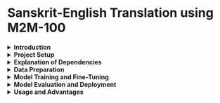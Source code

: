# Sanskrit-English Translation using M2M-100

<details>
<summary><strong>Introduction</strong></summary>

This project aims to harness the power of Facebook's M2M-100 model for Sanskrit-English translation. The M2M-100 model is a multilingual machine translation model that supports direct translation between 100 languages without pivoting to English, making it suitable for translating Sanskrit to English.

</details>

<details>
<summary><strong>Project Setup</strong></summary>

### Prerequisites

- Python 3.7 or higher
- PyTorch
- Hugging Face Transformers library
- Other dependencies listed in `requirements.txt`

To install the required dependencies, run:

```bash
pip install -r requirements.txt
```

</details> <details> <summary><strong>Explanation of Dependencies</strong></summary>
Torch: This is the core library of PyTorch, a deep learning framework used for model training and inference. You might need a specific version compatible with your CUDA version (e.g., cu117 for CUDA 11.7). Check PyTorch’s website for the right version based on your hardware.

Transformers: The Hugging Face library provides pre-trained models and tools for natural language processing (NLP), including the M2M-100 model used in this project.

sentencepiece: A tokenizer and text processor library that is often required by models from Hugging Face, including M2M-100.

Numpy: A fundamental package for numerical computing in Python, required by many machine learning libraries, including PyTorch.

Pandas: Useful for data manipulation and preprocessing tasks, such as loading and cleaning the dataset before model training.

scikit-learn: Provides tools for model evaluation metrics like the BLEU score, precision, recall, etc. This is optional but useful for model performance evaluation.

</details> <details> <summary><strong>Data Preparation</strong></summary>
Download the dataset: Download the Sanskrit-English parallel corpus from [source].
Data cleaning: Preprocess the data to remove any noise or unwanted characters.
Tokenization: Tokenize the dataset using the Hugging Face tokenizers.
</details> <details> <summary><strong>Model Training and Fine-Tuning</strong></summary>
Load the M2M-100 model:
    
```bash
from transformers import M2M100ForConditionalGeneration, M2M100Tokenizer

model_name = "facebook/m2m100_418M"
model = M2M100ForConditionalGeneration.from_pretrained(model_name)
tokenizer = M2M100Tokenizer.from_pretrained(model_name)
```

Fine-tune the model: Fine-tune the model on the prepared dataset.
```bash
# Example code to fine-tune the model
from transformers import Trainer, TrainingArguments

training_args = TrainingArguments(
    output_dir="./results",
    evaluation_strategy="epoch",
    learning_rate=2e-5,
    per_device_train_batch_size=8,
    per_device_eval_batch_size=8,
    num_train_epochs=3,
    weight_decay=0.01,
)

trainer = Trainer(
    model=model,
    args=training_args,
    train_dataset=train_dataset,
    eval_dataset=eval_dataset,
    tokenizer=tokenizer,
)

trainer.train()
```

</details> <details> <summary><strong>Model Evaluation and Deployment</strong></summary>
Evaluate the model using BLEU score and other metrics to determine its accuracy.
    
Deploy the model on Hugging Face by creating a new model repository and uploading the trained model files.


</details> <details> <summary><strong>Usage and Advantages</strong></summary>
Translate Sanskrit to English:
    
```bash
# Set the tokenizer to Sanskrit and English
tokenizer.src_lang = "san"
tokenizer.tgt_lang = "eng"

# Tokenize and translate
inputs = tokenizer("आपले कार्य सुरु करा", return_tensors="pt")
outputs = model.generate(**inputs)

print(tokenizer.batch_decode(outputs, skip_special_tokens=True))
```

Multilingual Capability: Supports over 100 languages without needing a pivot language.
Low-Resource Language Support: Effective for languages with limited parallel data, like Sanskrit.
State-of-the-art Performance: Leverages advanced neural machine translation techniques for high-quality translations.
